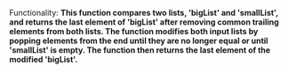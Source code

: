 Functionality: **This function compares two lists, 'bigList' and 'smallList', and returns the last element of 'bigList' after removing common trailing elements from both lists. The function modifies both input lists by popping elements from the end until they are no longer equal or until 'smallList' is empty. The function then returns the last element of the modified 'bigList'.**